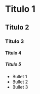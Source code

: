 # Titulo 1
## Titulo 2
### Titulo 3
#### Titulo 4
##### Titulo 5 

* Bullet 1
* Bullet 2
* Bullet 3
